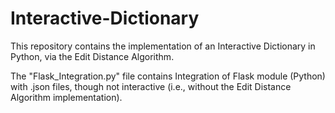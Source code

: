 # Interactive-Dictionary

This repository contains the implementation of an Interactive Dictionary in Python, via the Edit Distance Algorithm.


The "Flask_Integration.py" file contains Integration of Flask module (Python) with .json files, though not interactive (i.e., without the Edit Distance Algorithm implementation).
